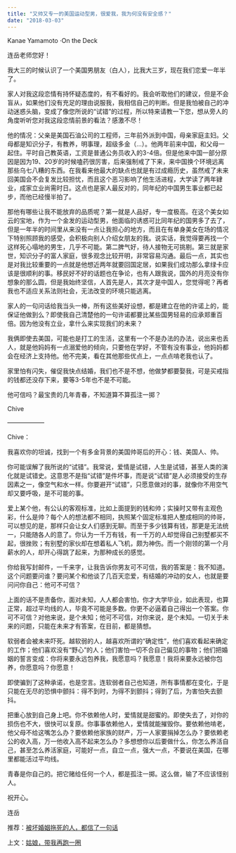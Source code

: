 ```yaml
---
title: "又帅又专一的美国运动型男，很爱我，我为何没有安全感？"
date: "2018-03-03"
---
```


Kanae Yamamoto ·On the Deck

连岳老师您好！

我大三的时候认识了一个美国男朋友（白人），比我大三岁，现在我们恋爱一年半了。

家人对我这段恋情有持怀疑态度的，有不看好的。我会听取他们的建议，但是不会盲从，如果他们没有充足的理由说服我，我相信自己的判断。但是我怕被自己的冲动迷惑头脑，变成了像您所说的“试错”的过程，所以特来请教一下您，想从旁人的角度听听您对我这段恋情前景的看法？感激不尽！

他的情况：父亲是美国石油公司的工程师，三年前外派到中国，母亲家庭主妇。父母都是知识分子，有教养，明事理，超级多金（...）。他两年前来中国，和父母一起住。平时自己教英语，工资是普通公务员收入的3-4倍。但是他来中国一部分原因是因为19、20岁的时候嗑药很厉害，后来强制戒了下来，来中国换个环境远离那些乌七八糟的东西。在我看来他最大的缺点也就是有过成瘾历史，虽然戒了未来回美国会不会复发比较担忧，而且这个恶习影响了他生活进程，大学读了两年肄业，成家立业尚需时日。这点也是家人最反对的，同年纪的中国男生事业都已起步，而他已经慢半拍了。

那他有哪些让我不能放弃的品质呢？第一就是人品好，专一度极高。在这个美女如云的宝地，作为一个金发的运动型男，他面临的诱惑可比同年纪的国男多了去了，但是一年半的时间里从来没有一点让我担心的地方，而且在有单身美女在场的情况下特别照顾我的感受，会积极向别人介绍女朋友的我。说实话，我觉得要再找一个这样死心塌地的男生，几乎不可能。第二脾气好，待人接物无可挑剔。第三就是家世，知识分子的富人家庭，很多观念比较开明，非常容易沟通。最后一点，其实也是对我比较重要的一点就是他想近两年就要回国定居，如果我们成功那么拿绿卡应该是很顺利的事。移民好不好的话题也在争论，也有人跟我说，国外的月亮没有你想象的那么圆，但是我始终坚信，人首先是人，其次才是中国人，您觉得呢？再者我也不适应关系法则社会，无法改变的环境只能逃离。

家人的一句问话给我当头一棒，所有这些美好设想，都是建立在他的许诺上的，能保证他做到么？即使我自己清楚他的一句许诺都要比某些国男轻易的应承郑重百倍。因为他没有立业，拿什么来实现我们的未来？

我俩即使去美国，可能也是打工的生活，这里有一个不是办法的办法，说出来也丢人，就是他妈妈有一点溺爱他的倾向，只要他在学好，不管有没有事业，他妈妈都会在经济上支持他。他不完美，看在其他那些优点上，一点点啃老我也认了。

家里怕有闪失，催促我快点结婚，我们也不是不想，他做梦都要娶我，可是买戒指的钱都还没存下来，要等3-5年也不是不可能。

他可信吗？最宝贵的几年青春，不知道算不算孤注一掷？

Chive

——————

Chive：

我喜欢你的坦诚，找到一个有多金背景的美国帅哥后的开心：钱、美国人、帅。

你可能误解了我所说的“试错”。我常说，爱情是试错，人生是试错，甚至人类的演化就是试错史。这意思不是指“试错”是件坏事，而是说“试错”是人必须接受的生存因素之一，像空气和水一样。你要避开“试错”，只愿意做对的事，就像你不用空气却又要呼吸，是不可能的事。

爱上某个他，有公认的客观标准，比如上面提到的钱和帅；实操时又带有主观色彩，什么是帅？每个人的想法都不相同，执照某个固定标准把人整成相同的帅哥，可以想见的是，那样只会让女人们感到无聊。而至于多少钱算有钱，那更是无法统一，只能随各人的意了。你认为一千万有钱，有一千万的人却觉得自己别墅都买不起，很挫败；有别墅的家伙却在想着私人飞机，颇为神伤。而一个刚领的第一个月薪水的人，却开心得跳了起来，为那种成长的感觉。

你给我写封邮件，一千来字，让我告诉你男友可不可信，我的答案是：我不知道。这个问题要问谁？要问某个和他谈了几百天恋爱，有结婚的冲动的女人，也就是要问问你自己：他可不可信？

上面的话不是责备你，面对未知，人人都会害怕，你才大学毕业，如此表现，也算正常，超过平均线的人，毕竟不可能是多数。你更不必逼着自己得出一个答案。你可不可信？对他来说，是个未知；他可不可信，对你来说，是个未知。一切关于未来的问题，只能在未来才有答案，在目前，都是猜想。

软弱者会被未来吓死。越软弱的人，越喜欢所谓的“确定性”，他们喜欢看起来确定的工作；他们喜欢没有“野心”的人；他们害怕一切不合自己偏见的事物；他们把婚姻的誓言变成：你将来要永远包养我，我愿意吗？我愿意！我将来要永远被你包养，你愿意吗？你愿意！

即使骗到了这种承诺，也是空言。连软弱者自己也知道，所有事情都在变化，于是只能在无尽的恐惧中颤抖：得不到时，为得不到颤抖；得到了后，为害怕失去颤抖。

把重心放到自己身上吧。你不依赖他人时，爱情就是甜蜜的。即使失去了，对你的损伤也不大，很快可以复原。你事事依赖他人，爱情就能摧毁你。要依赖他啃老，他父母不给这嘴怎么办？要依赖他家族的财产，万一人家要捐掉怎么办？要依赖老公的收入高，万一他收入高不起来怎么办？多想想你以后要做什么，你怎么养活自己，甚至怎么养活家庭，可能好一点，自立一点，强大一点，不要说在美国，在哪里都能活过平均线。

青春是你自己的。把它赌给任何一个人，都是孤注一掷。这么做，输了不应该怪别人。

祝开心。

连岳

推荐：[被坏婚姻拖死的人，都信了一句话](http://mp.weixin.qq.com/s?__biz=MjM5NDU0Mjk2MQ==&mid=2651625796&idx=1&sn=1dc3031d1cf68d4998a4e6dc37587295&chksm=bd7e1d5a8a09944c969ca81d0bbdc9d578cdb92a4a238420092c93547d22bc247660468d2378&scene=21#wechat_redirect)

上文：[姑娘，带我再跑一圈](http://mp.weixin.qq.com/s?__biz=MjM5NDU0Mjk2MQ==&mid=2651625918&idx=1&sn=f7c2083713b5a1536f4794d2631790df&chksm=bd7e1da08a0994b66865e1e4a3c80ca58c3c578199e2179f7be18980b4173cea69bf8637741a&scene=21#wechat_redirect)
